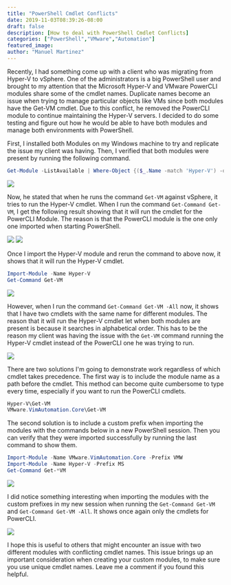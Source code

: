 ```yaml
---
title: "PowerShell Cmdlet Conflicts"
date: 2019-11-03T08:39:26-08:00
draft: false
description: [How to deal with PowerShell Cmdlet Conflicts]
categories: ["PowerShell","VMware","Automation"]
featured_image:
author: "Manuel Martinez"
---
```


Recently, I had something come up with a client who was migrating from Hyper-V to vSphere. One of the administrators is a big PowerShell user and brought to my attention that the Microsoft Hyper-V and VMware PowerCLI modules share some of the cmdlet names. Duplicate names become an issue when trying to manage particular objects like VMs since both modules have the Get-VM cmdlet. Due to this conflict, he removed the PowerCLI module to continue maintaining the Hyper-V servers. I decided to do some testing and figure out how he would be able to have both modules and manage both environments with PowerShell.

First, I installed both Modules on my Windows machine to try and replicate the issue my client was having. Then, I verified that both modules were present by running the following command. 
```PowerShell
Get-Module -ListAvailable | Where-Object {($_.Name -match 'Hyper-V') -or ($_.Name -match 'VMware.VimAutomation.Core')}
``` 
<img src = "/images/2019/2019-11/CmdletConflict1.png"></img>

Now, he stated that when he runs the command `Get-VM` against vSphere, it tries to run the Hyper-V cmdlet. When I run the command `Get-Command Get-VM`, I get the following result showing that it will run the cmdlet for the PowerCLI Module. The reason is that the PowerCLI module is the one only one imported when starting PowerShell.

<img src = "/images/2019/2019-11/CmdletConflict2.png"></img>
<img src = "/images/2019/2019-11/CmdletConflict3.png"></img>

Once I import the Hyper-V module and rerun the command to above now, it shows that it will run the Hyper-V cmdlet. 
```Powershell
Import-Module -Name Hyper-V
Get-Command Get-VM
```
<img src = "/images/2019/2019-11/CmdletConflict4.png"></img>

However, when I run the command `Get-Command Get-VM -All` now, it shows that I have two cmdlets with the same name for different modules. The reason that it will run the Hyper-V cmdlet let when both modules are present is because it searches in alphabetical order. This has to be the reason my client was having the issue with the `Get-VM` command running the Hyper-V cmdlet instead of the PowerCLI one he was trying to run.

<img src = "/images/2019/2019-11/CmdletConflict5.png"></img>

There are two solutions I'm going to demonstrate work regardless of which cmdlet takes precedence. The first way is to include the module name as a path before the cmdlet. This method can become quite cumbersome to type every time, especially if you want to run the PowerCLI cmdlets. 
```PowerShell
Hyper-V\Get-VM
VMware.VimAutomation.Core\Get-VM
```

The second solution is to include a custom prefix when importing the modules with the commands below in a new PowerShell session. Then you can verify that they were imported successfully by running the last command to show them.
```PowerShell
Import-Module -Name VMware.VimAutomation.Core -Prefix VMW
Import-Module -Name Hyper-V -Prefix MS
Get-Command Get-*VM
```
<img src = "/images/2019/2019-11/CmdletConflict6.png"></img>

I did notice something interesting when importing the modules with the custom prefixes in my new session when running the `Get-Command Get-VM` and `Get-Command Get-VM -All`. It shows once again only the cmdlets for PowerCLI. 

<img src = "/images/2019/2019-11/CmdletConflict7.png"></img>

I hope this is useful to others that might encounter an issue with two different modules with conflicting cmdlet names. This issue brings up an important consideration when creating your custom modules, to make sure you use unique cmdlet names. Leave me a comment if you found this helpful.

